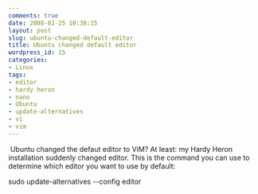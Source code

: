 ```yaml
---
comments: true
date: 2008-02-25 10:38:15
layout: post
slug: ubuntu-changed-default-editor
title: Ubuntu changed default editor
wordpress_id: 15
categories:
- Linux
tags:
- editor
- hardy heron
- nano
- Ubuntu
- update-alternatives
- vi
- vim
---
```


 Ubuntu changed the defaut editor to ViM? At least: my Hardy Heron installation suddenly changed editor. This is the command you can use to determine which editor you want to use by default:

sudo update-alternatives --config editor
